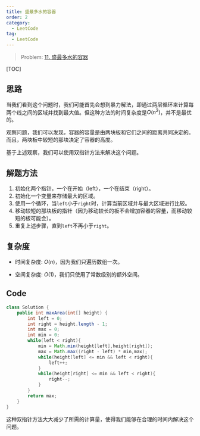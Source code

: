 ```yaml
---
title: 盛最多水的容器
order: 2
category:
  - LeetCode
tag:
  - LeetCode
---
```


> Problem: [11. 盛最多水的容器](https://leetcode.cn/problems/container-with-most-water/description/)

[TOC]

## 思路

当我们看到这个问题时，我们可能首先会想到暴力解法，即通过两层循环来计算每两个线之间的区域并找到最大值。但这种方法的时间复杂度是$O(n^2)$，并不是最优的。

观察问题，我们可以发现，容器的容量是由两块板和它们之间的距离共同决定的。而且，两块板中较短的那块决定了容器的高度。

基于上述观察，我们可以使用双指针方法来解决这个问题。

## 解题方法

1. 初始化两个指针，一个在开始（left），一个在结束（right）。
2. 初始化一个变量来存储最大的区域。
3. 使用一个循环，当`left`小于`right`时，计算当前区域并与最大区域进行比较。
4. 移动较短的那块板的指针（因为移动较长的板不会增加容器的容量，而移动较短的板可能会）。
5. 重复上述步骤，直到`left`不再小于`right`。

## 复杂度

- 时间复杂度: 
$O(n)$，因为我们只遍历数组一次。

- 空间复杂度: 
$O(1)$，我们只使用了常数级别的额外空间。

## Code

```Java
class Solution {
    public int maxArea(int[] height) {
        int left = 0;
        int right = height.length - 1;
        int max = 0;
        int min = 0;
        while(left < right){
            min = Math.min(height[left],height[right]);
            max = Math.max((right - left) * min,max);
            while(height[left] <= min && left < right){
                left++;
            }
            while(height[right] <= min && left < right){
                right--;
            }
        }
        return max;
    }
}
```

这种双指针方法大大减少了所需的计算量，使得我们能够在合理的时间内解决这个问题。